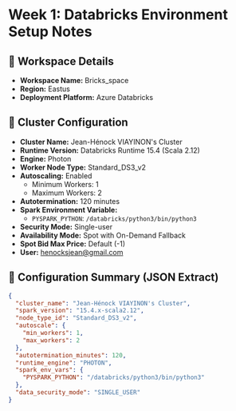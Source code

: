 # Week 1: Databricks Environment Setup Notes

## 🔹 Workspace Details
- **Workspace Name:** Bricks_space  
- **Region:** Eastus  
- **Deployment Platform:** Azure Databricks

## 🔹 Cluster Configuration
- **Cluster Name:** Jean-Hénock VIAYINON's Cluster  
- **Runtime Version:** Databricks Runtime 15.4 (Scala 2.12)  
- **Engine:** Photon  
- **Worker Node Type:** Standard_DS3_v2  
- **Autoscaling:** Enabled  
  - Minimum Workers: 1  
  - Maximum Workers: 2  
- **Autotermination:** 120 minutes  
- **Spark Environment Variable:**  
  - `PYSPARK_PYTHON`: `/databricks/python3/bin/python3`  
- **Security Mode:** Single-user  
- **Availability Mode:** Spot with On-Demand Fallback  
- **Spot Bid Max Price:** Default (-1)  
- **User:** henocksjean@gmail.com

## 🔹 Configuration Summary (JSON Extract)
```json
{
  "cluster_name": "Jean-Hénock VIAYINON's Cluster",
  "spark_version": "15.4.x-scala2.12",
  "node_type_id": "Standard_DS3_v2",
  "autoscale": {
    "min_workers": 1,
    "max_workers": 2
  },
  "autotermination_minutes": 120,
  "runtime_engine": "PHOTON",
  "spark_env_vars": {
    "PYSPARK_PYTHON": "/databricks/python3/bin/python3"
  },
  "data_security_mode": "SINGLE_USER"
}
